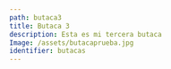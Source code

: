 ```yaml
---
path: butaca3
title: Butaca 3
description: Esta es mi tercera butaca
Image: /assets/butacaprueba.jpg
identifier: butacas
---
```


